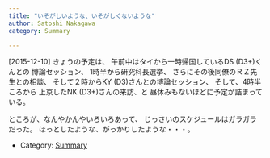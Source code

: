 ```yaml
---
title: "いそがしいような、いそがしくないような"
author: Satoshi Nakagawa
category: Summary

---
```


[2015-12-10]  きょうの予定は、
午前中はタイから一時帰国しているDS (D3+)くんとの
博論セッション、
1時半から研究科長選挙、
さらにその後同僚のＲＺ先生との相談、
そして２時からKY (D3)さんとの博論セッション、
そして、4時半ころから
上京したNK (D3+)さんの来訪、と
昼休みもないほどに予定が詰まっている。

 ところが、なんやかんやいろいろあって、
じっさいのスケジュールはガラガラだった。
ほっとしたような、がっかりしたような・・・。

- Category: [Summary](/categories.html#Summary)

